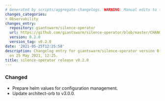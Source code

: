 ```yaml
---
# Generated by scripts/aggregate-changelogs. WARNING: Manual edits to this files will be overwritten.
changes_categories:
- Observability
changes_entry:
  repository: giantswarm/silence-operator
  url: https://github.com/giantswarm/silence-operator/blob/master/CHANGELOG.md#020---2021-05-25
  version: 0.2.0
  version_tag: v0.2.0
date: '2021-05-25T12:25:58'
description: Changelog entry for giantswarm/silence-operator version 0.2.0, published
  on 25 May 2021, 12:25.
title: silence-operator release v0.2.0
---
```


### Changed
- Prepare helm values for configuration management.
- Update architect-orb to v3.0.0.
